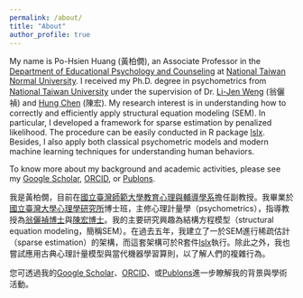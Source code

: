 ```yaml
---
permalink: /about/
title: "About"
author_profile: true
---
```

<!-- wp:paragraph {"dropCap":true} -->
<p class="has-drop-cap">My name is Po-Hsien Huang (黃柏僩), an Associate Professor in the <a href="https://www.epc.ntnu.edu.tw/">Department of Educational Psychology and Counseling</a> at <a href="https://www.ntnu.edu.tw/">National Taiwan Normal University</a>. I received my Ph.D. degree in psychometrics from <a href="https://www.ntu.edu.tw/">National Taiwan University</a> under the supervision of Dr. <a href="http://www.psy.ntu.edu.tw/index.php/members/faculty/fulltime-faculty/319-weng-li-jen">Li-Jen Weng</a> (翁儷禎) and <a href="http://www.math.ntu.edu.tw/entity_people/entity_people/21456">Hung Chen</a> (陳宏). My research interest is in understanding how to correctly and efficiently apply structural equation modeling (SEM). In particular, I developed a framework for sparse estimation by penalized likelihood. The procedure can be easily conducted in R package <a href="https://cran.r-project.org/package=lslx">lslx</a>. Besides, I also apply both classical psychometric models and modern machine learning techniques for understanding human behaviors.<br></p>
<!-- /wp:paragraph -->

<!-- wp:paragraph -->
<p>To know more about my background and academic activities, please see my <a href="https://scholar.google.com.tw/citations?user=fGeJURsAAAAJ&amp;hl=zh-TW&amp;authuser=1">Google Scholar</a>, <a href="https://orcid.org/0000-0002-4820-1245">ORCID</a>, or <a href="https://orcid.org/0000-0002-4820-1245">Publons</a>.</p>
<!-- /wp:paragraph -->




<!-- wp:paragraph {"dropCap":true} -->
<p class="has-drop-cap">我是黃柏僩，目前在<a href="https://www.epc.ntnu.edu.tw/">國立臺灣師範大學教育心理與輔導學系</a>擔任副教授。我畢業於<a href="http://www.psy.ntu.edu.tw/">國立臺灣大學心理學研究所</a>博士班，主修心理計量學（psychometrics），指導教授為<a href="http://www.psy.ntu.edu.tw/index.php/members/faculty/fulltime-faculty/319-weng-li-jen">翁儷禎博士</a>與<a href="http://www.math.ntu.edu.tw/entity_people/entity_people/21456">陳宏博士</a>。我的主要研究興趣為結構方程模型（structural equation modeling，簡稱SEM）。在過去五年，我建立了一於SEM進行稀疏估計（sparse estimation）的架構，而這套架構可於R套件<a href="https://cran.r-project.org/package=lslx">lslx</a>執行。除此之外，我也嘗試應用古典心理計量模型與當代機器學習算則，以了解人們的複雜行為。</p>
<!-- /wp:paragraph -->

<!-- wp:paragraph -->
<p>您可透過我的<a href="https://scholar.google.com.tw/citations?user=fGeJURsAAAAJ&amp;hl=zh-TW&amp;authuser=1">Google Scholar</a>、<a href="https://orcid.org/0000-0002-4820-1245">ORCID</a>、或<a href="https://orcid.org/0000-0002-4820-1245">Publons</a>進一步瞭解我的背景與學術活動。</p>
<!-- /wp:paragraph -->
